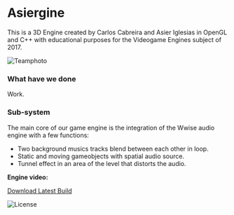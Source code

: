# Asiergine

This is a 3D Engine created by Carlos Cabreira and Asier Iglesias in OpenGL and C++ with educational purposes for the Videogame Engines
subject of 2017.

![Teamphoto](https://i.imgur.com/kmJaLbM.jpg)

### What have we done   
Work.

### Sub-system   
The main core of our game engine is the integration of the Wwise audio engine with a few functions:
- Two background musics tracks blend between each other in loop.
- Static and moving gameobjects with spatial audio source.
- Tunnel effect in an area of the level that distorts the audio.

**Engine video:**


<dl>
  <a href="https://github.com/carcasanchez/Asiergine/releases/download/Assignment2/Asiergine_v0.8.zip" class="btn">Download Latest Build</a>
</dl>

![License](https://github.com/carcasanchez/Asiergine/blob/master/LICENSE)
